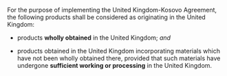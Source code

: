 For the purpose of implementing the United Kingdom-Kosovo Agreement, the following products shall be considered as originating in the United Kingdom:

- products **wholly obtained** in the United Kingdom; *and* 

- products obtained in the United Kingdom incorporating materials which have not been wholly obtained there, provided that such materials have undergone **sufficient working or processing** in the United Kingdom.
